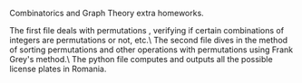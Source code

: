 Combinatorics and Graph Theory extra homeworks.

The first file deals with permutations , verifying if certain combinations of integers are permutations or not, etc.\\
The second file dives in the method of sorting permutations and other operations with permutations using Frank Grey's method.\\
The python file computes and outputs all the possible license plates in Romania.

